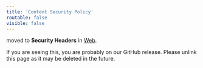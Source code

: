 ```yaml
---
title: 'Content Security Policy'
routable: false
visible: false
---
```


moved to **Security Headers** in [Web](../).

If you are seeing this, you are probably on our GitHub release. Please unlink this page as it may be deleted in the future.